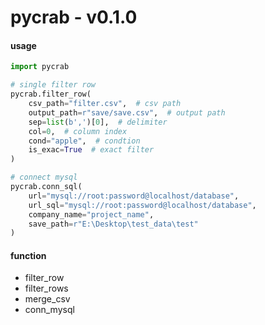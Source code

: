 # pycrab - v0.1.0

#### usage

```python
import pycrab

# single filter row
pycrab.filter_row(
    csv_path="filter.csv",  # csv path
    output_path=r"save/save.csv",  # output path
    sep=list(b',')[0],  # delimiter
    col=0,  # column index
    cond="apple",  # condtion
    is_exac=True  # exact filter
)

# connect mysql
pycrab.conn_sql(
    url="mysql://root:password@localhost/database",
    url_sql="mysql://root:password@localhost/database",
    company_name="project_name",
    save_path=r"E:\Desktop\test_data\test"
)
```

#### function

- filter_row
- filter_rows
- merge_csv
- conn_mysql
